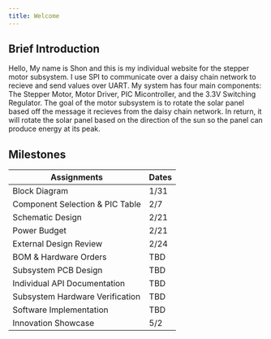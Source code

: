 ```yaml
---
title: Welcome
---
```

## Brief Introduction
Hello, My name is Shon and this is my individual website for the stepper motor subsystem. I use SPI to communicate over a daisy chain network to recieve and send values over UART. My system has four main components: The Stepper Motor, Motor Driver, PIC Micontroller, and the 3.3V Switching Regulator. The goal of the motor subsystem is to rotate the solar panel based off the message it recieves from the daisy chain network. In return, it will rotate the solar panel based on the direction of the sun so the panel can produce energy at its peak.

## Milestones
|Assignments|Dates|
|---------------|--------------|
|Block Diagram| 1/31|
|Component Selection & PIC Table|2/7|
|Schematic Design|2/21|
|Power Budget|2/21|
|External Design Review|2/24|
|BOM & Hardware Orders|TBD|
|Subsystem PCB Design|TBD|
|Individual API Documentation|TBD|
|Subsystem Hardware Verification|TBD|
|Software Implementation|TBD|
|Innovation Showcase|5/2|
